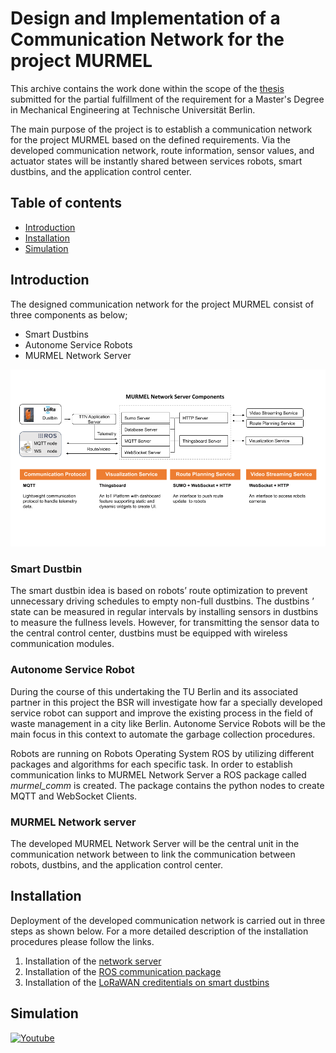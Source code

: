 
# Design and Implementation of a Communication Network for the project MURMEL
This archive contains the work done within the scope of the [thesis](/docs/master_thesis.pdf) submitted for the partial fulfillment of the requirement for a Master's Degree in Mechanical Engineering at Technische Universität Berlin.

The main purpose of the project is to establish a communication network for the project MURMEL based on the defined requirements. Via the developed communication
network, route information, sensor values, and actuator states will be instantly shared between services robots, smart dustbins, and the application control center.


## Table of contents
* [Introduction](#introduction)
* [Installation](#installation)
* [Simulation](#simulation)

## Introduction
The designed communication network for the project MURMEL consist of three components as below;

- Smart Dustbins
- Autonome Service Robots
- MURMEL Network Server 

<img src="images/murmel_comm_overview.png" alt="Girl in a jacket" >

### Smart Dustbin
The smart dustbin idea is based on robots’ route optimization to prevent unnecessary
driving schedules to empty non-full dustbins. The dustbins ’ state can be measured in
regular intervals by installing sensors in dustbins to measure the fullness levels. However,
for transmitting the sensor data to the central control center, dustbins must be equipped
with wireless communication modules.

### Autonome Service Robot
During the course of this undertaking the TU Berlin and its associated partner in this project the BSR will investigate how far a specially developed service robot can support and improve the existing process in the field of waste management in a city like Berlin. Autonome Service Robots will be the main focus in this context to automate the garbage collection procedures.

Robots are running on Robots Operating System ROS by utilizing different packages and algorithms for each specific task. In order to establish communication links to MURMEL Network Server a ROS package called *murmel_comm* is created. The package contains the python nodes to create MQTT and WebSocket Clients.

### MURMEL Network server
The developed MURMEL Network Server will be the central unit in the communication network between to link the communication between robots, dustbins, and the application control center.


## Installation
Deployment of the developed communication network is carried out in three steps as shown below. For a more detailed description of the installation procedures please follow the links.

1) Installation of the [network server](network_server)
2) Installation of the [ROS communication package](ros_package)
3) Installation of the [LoRaWAN creditentials on smart dustbins](smart_dustbin)

## Simulation

[![Youtube](https://img.youtube.com/vi/YOUTUBE_VIDEO_ID_HERE/0.jpg)](https://www.youtube.com/embed/tgbNymZ7vqY)

 
